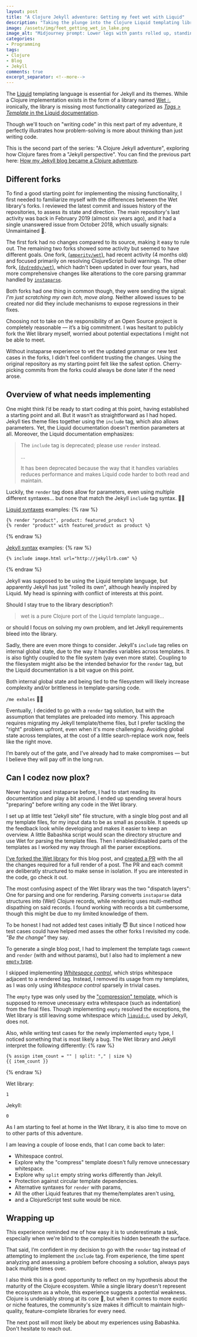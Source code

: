 ```yaml
---
layout: post
title: "A Clojure Jekyll adventure: Getting my feet wet with Liquid"
description: "Taking the plunge into the Clojure Liquid templating library for my Jekyll clone was anything but straightforward."
image: /assets/img/feet_getting_wet_in_lake.png
image_alt: "Midjourney prompt: Lower legs with pants rolled up, standing in shallow water of a big lake in a fantasy national park. Close up on legs frog view --no people, animals. Using image from last blog post as style reference."
categories:
- Programming
tags:
- Clojure
- Blog
- Jekyll
comments: true
excerpt_separator: <!--more-->
---
```


The [Liquid][1] templating language is essential for Jekyll and its themes.
While a Clojure implementation exists in the form of a library named [Wet 💧][2],
ironically, the library is missing most functionality categorized as
[*Tags > Template* in the Liquid documentation][3].

Though we'll touch on "writing code" in this next part of my adventure,
it perfectly illustrates how problem-solving is more about thinking than just writing code.

This is the second part of the series: "A Clojure Jekyll adventure",
exploring how Clojure fares from a "Jekyll perspective".
You can find the previous part here: [How my Jekyll blog became a Clojure adventure][0].
<!--more-->


## Different forks

To find a good starting point for implementing the missing functionality,
I first needed to familiarize myself with the differences between the Wet library's forks.
I reviewed the latest commit and issues history of the repositories,
to assess its state and direction.
The main repository's last activity was back in February 2019 (almost six years ago),
and it had a single unanswered issue from October 2018,
which usually signals: Unmaintained 👻.

The first fork had no changes compared to its source,
making it easy to rule out.
The remaining two forks showed some activity
but seemed to have different goals.
One fork, [(`amperity/wet`)][4], had recent activity (4 months old)
and focused primarily on resolving ClojureScript build warnings.
The other fork, [(`dvdreddy/wet`)][5], which hadn't been updated in over four years,
had more comprehensive changes
like alterations to the core parsing grammar handled by [`instaparse`][13].

Both forks had one thing in common though, they were sending the signal:
*I'm just scratching my own itch, move along.*
Neither allowed issues to be created
nor did they include mechanisms to expose regressions in their fixes.

Choosing not to take on the responsibility of an Open Source project
is completely reasonable — it’s a big commitment.
I was hesitant to publicly fork the Wet library myself,
worried about potential expectations I might not be able to meet.

Without instaparse experience to vet the updated grammar
or new test cases in the forks,
I didn't feel confident trusting the changes.
Using the original repository as my starting point
felt like the safest option.
Cherry-picking commits from the forks could always be done later
if the need arose.


## Overview of what needs implementing

One might think I’d be ready to start coding at this point,
having established a starting point and all.
But it wasn’t as straightforward as I had hoped.
Jekyll ties theme files together using the `include` tag,
which also allows parameters.
Yet, the Liquid documentation doesn't mention parameters at all.
Moreover, the Liquid documentation emphasizes:

> The `include` tag is deprecated; please use `render` instead.
>
> ...
>
> It has been deprecated because
> the way that it handles variables reduces performance
> and makes Liquid code harder to both read and maintain.

Luckily, the `render` tag does allow for parameters,
even using multiple different syntaxes...
but none that match the Jekyll `include` tag syntax. 😵‍💫

[Liquid syntaxes][6] examples:
{% raw %}
```
{% render "product", product: featured_product %}
{% render "product" with featured_product as product %}
```
{% endraw %}

[Jekyll syntax][7] examples:
{% raw %}
```
{% include image.html url="http://jekyllrb.com" %}
```
{% endraw %}

Jekyll was supposed to be using the Liquid template language,
but apparently Jekyll has just "rolled its own",
although heavily inspired by Liquid.
My head is spinning with conflict of interests at this point.

Should I stay true to the library description?:

> wet is a pure Clojure port of the Liquid template language...

or should I focus on solving my own problem,
and let Jekyll requirements bleed into the library.

Sadly, there are even more things to consider.
Jekyll's `include` tag relies on internal global state,
due to the way it handles variables across templates.
It is also tightly coupled to the file system (yay even more state).
Coupling to the filesystem
might also be the intended behavior for the `render` tag,
but the Liquid documentation is a bit vague on this point.

Both internal global state and being tied to the filesystem
will likely increase complexity and/or brittleness
in template-parsing code.

`/me exhales` 😮‍💨

Eventually, I decided to go with a `render` tag solution,
but with the assumption that templates are preloaded into memory.
This approach requires migrating my Jekyll template/theme files,
but I prefer tackling the "right" problem upfront,
even when it's more challenging.
Avoiding global state across templates,
at the cost of a little search-replace work now,
feels like the right move.

I’m barely out of the gate,
and I’ve already had to make compromises
— but I believe they will pay off in the long run.


## Can I codez now plox?

Never having used instaparse before,
I had to start reading its documentation and play a bit around.
I ended up spending several hours "preparing" before writing any code in the Wet library.

I set up at little test "Jekyll site" file structure,
with a single blog post and all my template files,
for my input data to be as small as possible.
It speeds up the feedback look while developing
and makes it easier to keep an overview.
A little Babashka script would scan the directory structure
and use Wet for parsing the template files.
Then I enabled/disabled parts of the templates
as I worked my way through all the parser exceptions.

[I've forked the Wet library][8] for this blog post,
and [created a PR][9] with the all the changes required for a full render of a post.
The PR and each commit are deliberatly structured to make sense in isolation.
If you are interested in the code, go check it out.

The most confusing aspect of the Wet library was the two "dispatch layers":
One for parsing and one for rendering.
Parsing converts `instaparse` data structures into (Wet) Clojure records,
while rendering uses multi-method dispathing on said records.
I found working with records a bit cumbersome,
though this might be due to my limited knowledge of them.

To be honest I had not added test cases initially 😇
But since I noticed how test cases could have helped med asses the other forks
I revisited my code. *"Be the change"* they say.

To generate a single blog post, I had to implement the template tags
`comment` and `render` (with and without params),
but I also had to implement a new [`empty` type][12].

I skipped implementing *[Whitespace control][10]*,
which strips whitespace adjacent to a rendered tag.
Instead, I removed its usage from my templates,
as I was only using *Whitespace control* sparsely in trivial cases.

The `empty` type was only used by the ["compression" template][11],
which is supposed to remove unecessary extra whitespace (such as indentation) from the final files.
Though implementing `empty` resolved the exceptions,
the Wet library is still leaving some whitespace which [`liquid-c`][14], used by Jekyll, does not.

Also, while writing test cases for the newly implemented `empty` type,
I noticed something that is most likely a bug.
The Wet library and Jekyll interpret the following differently:
{% raw %}
```
{% assign item_count = "" | split: "," | size %}
{{ item_count }}
```
{% endraw %}

Wet library:
```
1
```

Jekyll:
```
0
```

As I am starting to feel at home in the Wet library,
it is also time to move on to other parts of this adventure.

I am leaving a couple of loose ends, that I can come back to later:

- Whitespace control.
- Explore why the "compress" template doesn't fully remove unnecessary whitespace.
- Explore why `split` empty string works differently than Jekyll.
- Protection against circular template dependencies.
- Alternative syntaxes for `render` with params,
- All the other Liquid features that my theme/templates aren't using,
- and a ClojureScript test suite would be nice.


## Wrapping up

This experience reminded me of how easy it is to underestimate a task,
especially when we're blind to the complexities hidden beneath the surface.

That said, I’m confident in my decision to go with the `render` tag
instead of attempting to implement the `include` tag.
From experience,
the time spent analyzing and assessing a problem before choosing a solution,
always pays back multiple times over.

I also think this is a good opportunity
to reflect on my hypothesis about the maturity of the Clojure ecosystem.
While a single library doesn't represent the ecosystem as a whole,
this experience suggests a potential weakness.
Clojure is undeniably strong at its core 💪,
but when it comes to more exotic or niche features,
the community's size makes it difficult to maintain high-quality,
feature-complete libraries for every need.

The next post will most likely be about my experiences using Babashka.
Don't hesitate to reach out.


[0]: /programming/2025/01/03/how-my-jekyll-blog-became-a-clojure-adventure/
[1]: https://shopify.github.io/liquid/
[2]: https://github.com/flocktory/wet
[3]: https://shopify.github.io/liquid/tags/template/
[4]: https://github.com/amperity/wet
[5]: https://github.com/dvdreddy/wet
[6]: https://shopify.github.io/liquid/tags/template/#render
[7]: https://jekyllrb.com/docs/includes/#passing-parameter-variables-to-includes
[8]: https://github.com/jacobemcken/wet
[9]: https://github.com/jacobemcken/wet/pull/1
[10]: https://shopify.github.io/liquid/basics/whitespace/
[11]: https://github.com/penibelst/jekyll-compress-html
[12]: https://shopify.github.io/liquid/basics/types/#emptydrop
[13]: https://github.com/Engelberg/instaparse
[14]: https://github.com/Shopify/liquid-c
